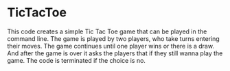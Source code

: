 # TicTacToe
This code creates a simple Tic Tac Toe game that can be played in the command line.
The game is played by two players, who take turns entering their moves. The game continues until one player wins or there is a draw.
And after the game is over it asks the players that if they still wanna play the game. The code is terminated if the choice is no.

